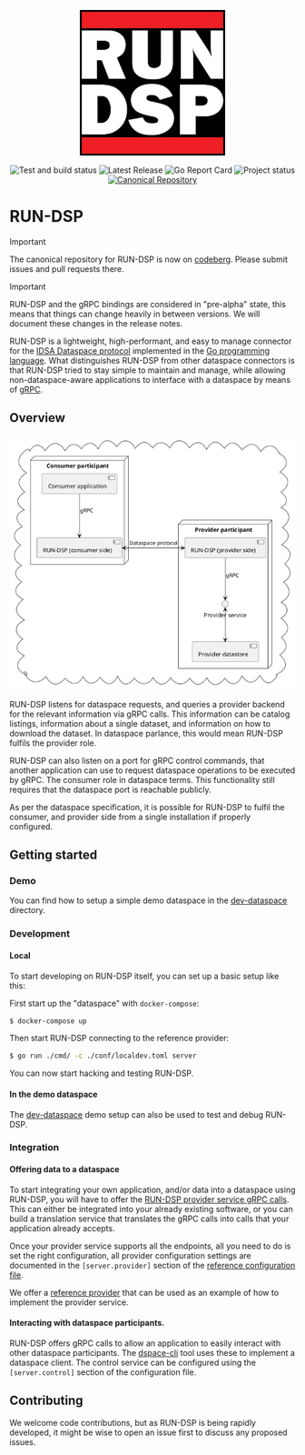 <p align="center">
    <img src="./RUN-DSP.jpg" width="256" height="256">
</p>

<p align="center">
    <img alt="Test and build status" src="https://ci.ponc.tech/api/badges/1/status.svg">
    <img alt="Latest Release" src="https://codeberg.org/go-dataspace/run-dsp/badges/release.svg?sort=semver">
    <img alt="Go Report Card" src="https://goreportcard.com/badge/codeberg.org/go-dataspace/run-dsp">
    <img alt="Project status" src="https://badgen.net/badge/Warning/Pre-Alpha/red">
    <a href="https://codeberg.org/go-dataspace/run-dsp">
        <img alt="Canonical Repository" src="https://badgen.net/badge/Canonical%20Repository/Codeberg/purple">
    </a>
</p>

# RUN-DSP

> [!IMPORTANT]
> The canonical repository for RUN-DSP is now on [codeberg](https://codeberg.org/go-dataspace/run-dsp).
> Please submit issues and pull requests there.

> [!IMPORTANT]
> RUN-DSP and the gRPC bindings are considered in "pre-alpha" state, this means that things can
> change heavily in between versions. We will document these changes in the release notes.

RUN-DSP is a lightweight, high-performant, and easy to manage connector for the
[IDSA Dataspace protocol](https://docs.internationaldataspaces.org/ids-knowledgebase/dataspace-protocol)
implemented in the [Go programming language](https://go.dev/). What distinguishes RUN-DSP from other
dataspace connectors is that RUN-DSP tried to stay simple to maintain and manage, while allowing
non-dataspace-aware applications to interface with a dataspace by means of [gRPC](https://grpc.io/).


## Overview

![](./docs/architecture/overview.png)

RUN-DSP listens for dataspace requests, and queries a provider backend for the relevant
information via gRPC calls. This information can be catalog listings, information about
a single dataset, and information on how to download the dataset. In dataspace parlance, this would
mean RUN-DSP fulfils the provider role.

RUN-DSP can also listen on a port for gRPC control commands, that another application can use
to request dataspace operations to be executed by gRPC. The consumer role in dataspace terms.
This functionality still requires that the dataspace port is reachable publicly.

As per the dataspace specification, it is possible for RUN-DSP to fulfil the consumer, and provider
side from a single installation if properly configured.

## Getting started

### Demo

You can find how to setup a simple demo dataspace in the  [dev-dataspace](./docs/development/dev-dataspace/README.md)
directory.

### Development

#### Local

To start developing on RUN-DSP itself, you can set up a basic setup like this:

First start up the "dataspace" with `docker-compose`:

```sh
$ docker-compose up
```

Then start RUN-DSP connecting to the reference provider:

```sh
$ go run ./cmd/ -c ./conf/localdev.toml server
```

You can now start hacking and testing RUN-DSP.

#### In the demo dataspace

The [dev-dataspace](./docs/development/dev-dataspace/README.md) demo setup can also be used to test
and debug RUN-DSP.

### Integration

#### Offering data to a dataspace

To start integrating your own application, and/or data into a dataspace using RUN-DSP, you will have
to offer the [RUN-DSP provider service gRPC calls](https://go-dataspace.eu/run-dsrpc). This can either be
integrated into your already existing software, or you can build a translation service that
translates the gRPC calls into calls that your application already accepts.

Once your provider service supports all the endpoints, all you need to do is set the right
configuration, all provider configuration settings are documented in the `[server.provider]` section
of the [reference configuration file](./conf/reference.toml).

We offer a [reference provider](https://go-dataspace.eu/reference-provider) that can be used
as an example of how to implement the provider service.


#### Interacting with dataspace participants.

RUN-DSP offers gRPC calls to allow an application to easily interact with other dataspace
participants. The [dspace-cli](https://codeberg.org/go-dataspace/dspace-cli) tool
uses these to implement a dataspace client. The control service can be configured using the
`[server.control]` section of the configuration file.

## Contributing

We welcome code contributions, but as RUN-DSP is being rapidly developed, it might be wise to
open an issue first to discuss any proposed issues.

<!--
Sections to add once we have policies for it:

- Security
- Code guidelines
- Community
- Flesh out contributing more.
-->
